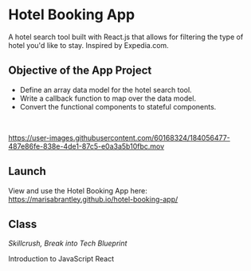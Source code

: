 # Hotel Booking App

A hotel search tool built with React.js that allows for filtering the type of hotel you'd like to stay. Inspired by Expedia.com.

## Objective of the App Project
* Define an array data model for the hotel search tool.
* Write a callback function to map over the data model.
* Convert the functional components to stateful components.
</br>

https://user-images.githubusercontent.com/60168324/184056477-487e86fe-838e-4de1-87c5-e0a3a5b10fbc.mov

## Launch

View and use the Hotel Booking App here: https://marisabrantley.github.io/hotel-booking-app/

## Class
*Skillcrush, Break into Tech Blueprint*

Introduction to JavaScript React
